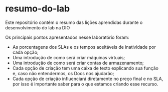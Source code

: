# resumo-do-lab
Este repositório contém o resumo das lições aprendidas durante o desenvolvimento do lab na DIO

Os principais pontos apresentados nesse laboratório foram:
- As porcentagens dos SLAs e os tempos aceitáveis de inatividade por cada opção;
- Uma introdução de como será criar máquinas virtuais;
- Uma introdução de como será criar contas de armazenamento;
- Cada opção de criação tem uma caixa de texto explicando sua função e, caso não entendermos, os Docs nos ajudarão;
- Cada opção de criação influenciará diretamente no preço final e no SLA, por isso é importante saber para o que estamos criando esse recurso.
